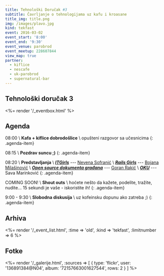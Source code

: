 ```yaml
---
title: Tehnološki Doručak #3
subtitle: Čavrljanje o tehnologijama uz kafu i kroasane
title_img: title.png
img: /images/plavo.jpg
kind: tekfast
event: 2016-03-02
event_start: '8:00'
event_end: '9:30'
event_venue: parobrod
event_meetup: 228607844
view_map: true
partner:
  - kiflice
  - nescafe
  - uk-parobrod
  - supernatural-bar
---
```


## Tehnološki doručak 3

<%= render '/_eventbox.html' %>

## Agenda

<span class="icon-clock" /> 08:00 \\
**Kafa + kiflice dobrodošlice** \\
opušteni razgovor sa učesnicima
{: .agenda-item}

<span class="icon-clock" /> 08:15 \\
**Pozdrav suncu ;)**
{: .agenda-item}

<span class="icon-clock" /> 08:20 \\
**Predstavljanja** \\
[***ITGirls***](http://itgirls.rs/) --- <span class="icon-user" /> [Nevena Sofranić](https://rs.linkedin.com/in/nevenasofranic) \\
[***Rails Girls***](http://railsgirls.com/beograd) --- <span class="icon-user" /> [Bojana Milašinović](https://rs.linkedin.com/in/bojanamilasinovic) \\
[***Open source dokumenta građana***](http://jfreesteel.devbase.net/) --- <span class="icon-user" /> [Goran Rakić](http://devbase.net/) \\
[***OKU***](http://www.getoku.com/) --- <span class="icon-user" /> Sava Marinković
{: .agenda-item}

<span class="icon-clock" /> COMING SOON! \\
**Shout outs** \\
hoćete nešto da kažete, podelite, tražite, nudite...
15 sekundi je vaše - iskoristite ih!
{: .agenda-item}

<span class="icon-clock" /> 9:00 - 9:30 \\
**Slobodna diskusija** \\
uz kofeinsku dopunu ako zatreba ;)
{: .agenda-item}


## Arhiva

<%= render '/_event_list.html', :time => 'old', :kind => 'tekfast', :limitnumber => 6 %>


## Fotke

<%= render '/_galerije.html', :sources => [ { type: 'flickr', user: '136891384@N04', album: '72157663001627544', rows: 2 } ] %>
